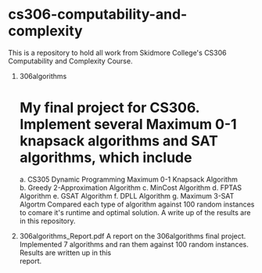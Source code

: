 # cs306-computability-and-complexity
This is a repository to hold all work from Skidmore College's CS306 Computability and Complexity Course.

1. 306algorithms
   # My final project for CS306. Implement several Maximum 0-1 knapsack algorithms and SAT algorithms, which include
      a. CS305 Dynamic Programming Maximum 0-1 Knapsack Algorithm    
      b. Greedy 2-Approximation Algorithm
      c. MinCost Algorithm
      d. FPTAS Algorithm
      e. GSAT Algorithm
      f. DPLL Algorithm
      g. Maximum 3-SAT Algortm
   Compared each type of algorithm against 100 random instances to comare 
   it's runtime and optimal solution.
   A write up of the results are in this repository.
   
2. 306algorithms_Report.pdf
   A report on the 306algorithms final project. Implemented 7 algorithms and 
   ran them against 100 random instances. Results are written up in this    
   report.
   
